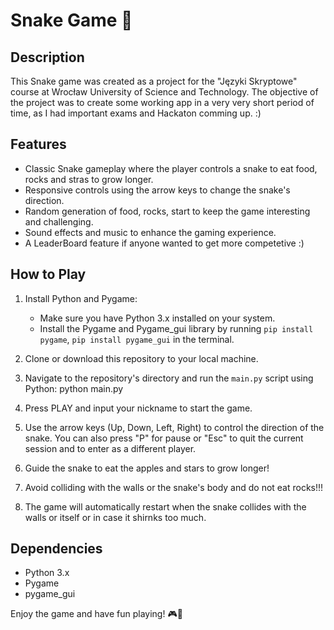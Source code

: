# Snake Game 🐍


## Description

This Snake game was created as a project for the "Języki Skryptowe" course at Wrocław University of Science and Technology. The objective of the project was to create some working app in a very very short period of time, as I had important exams and Hackaton comming up. :)

## Features

- Classic Snake gameplay where the player controls a snake to eat food, rocks and stras to grow longer.
- Responsive controls using the arrow keys to change the snake's direction.
- Random generation of food, rocks, start to keep the game interesting and challenging.
- Sound effects and music to enhance the gaming experience.
- A LeaderBoard feature if anyone wanted to get more competetive :)

## How to Play

1. Install Python and Pygame:
   - Make sure you have Python 3.x installed on your system.
   - Install the Pygame and Pygame_gui library by running `pip install pygame`, `pip install pygame_gui` in the terminal.

2. Clone or download this repository to your local machine.

3. Navigate to the repository's directory and run the `main.py` script using Python:
   python main.py
   
4. Press PLAY and input your nickname to start the game.

5. Use the arrow keys (Up, Down, Left, Right) to control the direction of the snake.
   You can also press "P" for pause or "Esc" to quit the current session and to enter as a different player.

6. Guide the snake to eat the apples and stars to grow longer!

8. Avoid colliding with the walls or the snake's body and do not eat rocks!!!

9. The game will automatically restart when the snake collides with the walls or itself or in case it shirnks too much.

## Dependencies

- Python 3.x
- Pygame
- pygame_gui

Enjoy the game and have fun playing! 🎮🐍
